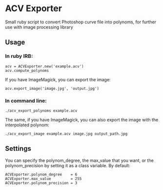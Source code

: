 # ACV Exporter

Small ruby script to convert Photoshop curve file into polynoms, for further use with image processing library

## Usage

### In ruby IRB:

    acv = ACVExporter.new('example.acv')
    acv.compute_polynoms

  If you have ImageMagick, you can export the image: 
  
    acv.export_image('image.jpg', 'output.jpg')

### In command line:

    ./acv_export_polynoms example.acv 

  The same, if you have ImageMagick, you can also export the image with the interpolated polynom:

    ./acv_export_image example.acv image.jpg output_path.jpg

## Settings

  You can specify the polynom_degree, the max_value that you want, or the polynom_precision by setting it as a class variable. 
  By default: 

    ACVExporter.polynom_degree    = 6
    ACVExporter.max_value         = 255
    ACVExporter.polynom_precision = 3   